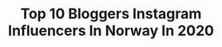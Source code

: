 ---
title: Top 10 Bloggers Instagram Influencers In Norway In 2020
description: >-
  Find top bloggers Instagram influencers in Norway in 2020. Most popular hashtags: #cute #coleccionandomomentos #mommylife #inspirepregnancy.
platform: Instagram
profiles:
  - username: "pilotfrue"
    fullname: >-
      J u l i a n n e  N y g å r d
    location: "Norway"
    followers: 53496
    engagement: 342
    commentsToLikes: 0.010954
    avatar: "https://scontent-ams4-1.cdninstagram.com/v/t51.2885-19/s320x320/84334648_199926994696908_2859965022430298112_n.jpg?_nc_ht=scontent-ams4-1.cdninstagram.com&_nc_ohc=28XrBj3Bt7UAX_V5l3L&oh=18f1a2e7495ded8ad9011bf43a1473c9&oe=5EB55EFE"
    verified: false
    hashtags: "#morsdag, #blomsterbryllupsdag, #julianneogulrik, #snillenaboer"
  - username: "angelikasverdrup"
    fullname: >-
      Angelika S. 🇳🇴
    location: "Norway"
    followers: 6553
    engagement: 496
    commentsToLikes: 0.038192
    avatar: "https://scontent-atl3-1.cdninstagram.com/v/t51.2885-19/s320x320/91258574_239637097083428_6070764328175271936_n.jpg?_nc_ht=scontent-atl3-1.cdninstagram.com&_nc_ohc=Qh4TUnu1N-4AX97O5B_&oh=4639e9bd52a04cd102b91be158b860c5&oe=5EBA3F64"
    verified: false
    hashtags: "#frozenlakemarathon, #god, #ecotrail, #aksla"
  - username: "martheborge"
    fullname: >-
      Marthe Borge
    location: "Norway"
    followers: 22737
    engagement: 271
    commentsToLikes: 0.009552
    avatar: "https://scontent-lhr8-1.cdninstagram.com/v/t51.2885-19/10661190_574161359357016_1511002297_a.jpg?_nc_ht=scontent-lhr8-1.cdninstagram.com&_nc_ohc=wIWAV1dKvFcAX_Z-oH5&oh=5ef34ad7bb68f141610b3752abf014ec&oe=5EB95830"
    verified: false
    hashtags: "#iconiclink, #glassk, #telenoryng, #telenornorge"
  - username: "daniiblogg"
    fullname: >-
      Daniela Izaguirre
    location: "Norway"
    followers: 7936
    engagement: 740
    commentsToLikes: 0.307103
    avatar: "https://scontent-ams4-1.cdninstagram.com/v/t51.2885-19/s320x320/46489002_317154859128712_8301052042244259840_n.jpg?_nc_ht=scontent-ams4-1.cdninstagram.com&_nc_ohc=5pvHExNBg2wAX9S62vA&oh=9a9459b70df992d9fbb495e2de62b1bf&oe=5EB819CD"
    verified: false
    hashtags: "#sisterlove, #9monthspregnant, #noruega, #tiktok"
  - username: "widvey"
    fullname: >-
      Anne Marthe Widvey
    location: "Norway"
    followers: 27864
    engagement: 137
    commentsToLikes: 0.085054
    avatar: "https://scontent-atl3-1.cdninstagram.com/v/t51.2885-19/s320x320/54226381_380561166128351_2746107956264173568_n.jpg?_nc_ht=scontent-atl3-1.cdninstagram.com&_nc_ohc=HH7fgA8t1CkAX-Gj8lq&oh=b7d0edfd0bb8892f4794a11ce4f6c353&oe=5EBCF10C"
    verified: false
    hashtags: "#telenornorge, #telenoryng, #widveysstrikk, #veganskopskrift"
  - username: "vibekedesign"
    fullname: >-
      Vibeke Svenningsen
    location: "Norway"
    followers: 129231
    engagement: 175
    commentsToLikes: 0.023416
    avatar: "https://scontent-ams4-1.cdninstagram.com/v/t51.2885-19/s320x320/83911328_255654458730647_368787684698619904_n.jpg?_nc_ht=scontent-ams4-1.cdninstagram.com&_nc_ohc=kkV5UGabxUEAX_mRKFT&oh=e8227a50c4f55d6c07be62039d25ca0b&oe=5E82D9E2"
    verified: false
    hashtags: "#hagelivoguterom, #springfeeling, #eastertable, #landleben"
  - username: "kristingjelsvik"
    fullname: >-
      Kristin Gjelsvik
    location: "Norway"
    followers: 200349
    engagement: 356
    commentsToLikes: 0.009172
    avatar: "https://scontent-lhr8-1.cdninstagram.com/v/t51.2885-19/s320x320/42429045_292968521524377_4283956331292917760_n.jpg?_nc_ht=scontent-lhr8-1.cdninstagram.com&_nc_ohc=CFTWuK5uUZMAX8kPVRq&oh=0ea06b177dccdaa81fad28314935a01d&oe=5EB9947C"
    verified: true
    hashtags: "#dowhatyoucant, #morsdag, #govegandeig, #greenfluencer"
  - username: "marenerdvik"
    fullname: >-
      marenerdvik
    location: "Norway"
    followers: 42335
    engagement: 126
    commentsToLikes: 0.019815
    avatar: "https://scontent-ams4-1.cdninstagram.com/v/t51.2885-19/s320x320/72771996_1342437259281577_2099020534112059392_n.jpg?_nc_ht=scontent-ams4-1.cdninstagram.com&_nc_ohc=NWig03ZihcAAX9FFIG5&oh=94504afdaf7711128eb81131da4947c7&oe=5EB26DF4"
    verified: false
    hashtags: "#dumbellworkout, #sterkeresammen, #springfeels, #takknemlig"
  - username: "akam1k3"
    fullname: >-
      m1k3chemical romance🎈
    location: "Norway"
    followers: 46202
    engagement: 415
    commentsToLikes: 0.010936
    avatar: "https://scontent-ams4-1.cdninstagram.com/v/t51.2885-19/s320x320/92195169_814491725740526_3198826470227050496_n.jpg?_nc_ht=scontent-ams4-1.cdninstagram.com&_nc_ohc=WnpNgDV0qg0AX_ldtI-&oh=874df0cc6628efcae75852e2409680df&oe=5EBC0FFB"
    verified: false
    hashtags: "#mikeithappen, #whatmikesayear, #pepsicanbalance, #oslove"
  - username: "the_optimisticgirl"
    fullname: >-
      Amara Jakobsen.
    location: "Norway"
    followers: 16636
    engagement: 321
    commentsToLikes: 0.124847
    avatar: "https://scontent-atl3-1.cdninstagram.com/v/t51.2885-19/s320x320/81237430_2865244053537268_3914722283528126464_n.jpg?_nc_ht=scontent-atl3-1.cdninstagram.com&_nc_ohc=5pSVoKQYg2gAX83HIiv&oh=4c3dd4f2f70ac9526ec34290f14fcc18&oe=5EBB8290"
    verified: false
    hashtags: "#melaninbeauty, #mybeigelife, #bloggerin, #pregnancydiary"
---